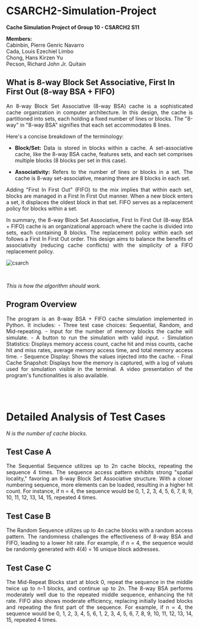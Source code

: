 # CSARCH2-Simulation-Project

**Cache Simulation Project of Group 10 - CSARCH2 S11**

**Members:** <br>
Cabinbin, Pierre Genric Navarro <br>
Cada, Louis Ezechiel Limbo <br>
Chong, Hans Kirzen Yu <br>
Pecson, Richard John Jr. Quitain <br>

## What is 8-way Block Set Associative, First In First Out (8-way BSA + FIFO)

<div align="justify">An 8-way Block Set Associative (8-way BSA) cache is a sophisticated cache organization in computer architecture. In this design, the cache is partitioned into sets, each holding a fixed number of lines or blocks. The "8-way" in "8-way BSA" signifies that each set accommodates 8 lines.

Here's a concise breakdown of the terminology:

- **Block/Set:** Data is stored in blocks within a cache. A set-associative cache, like the 8-way BSA cache, features sets, and each set comprises multiple blocks (8 blocks per set in this case).

- **Associativity:** Refers to the number of lines or blocks in a set. The cache is 8-way set-associative, meaning there are 8 blocks in each set.

Adding "First In First Out" (FIFO) to the mix implies that within each set, blocks are managed in a First In First Out manner. When a new block enters a set, it displaces the oldest block in that set. FIFO serves as a replacement policy for blocks within a set.

In summary, the 8-way Block Set Associative, First In First Out (8-way BSA + FIFO) cache is an organizational approach where the cache is divided into sets, each containing 8 blocks. The replacement policy within each set follows a First In First Out order. This design aims to balance the benefits of associativity (reducing cache conflicts) with the simplicity of a FIFO replacement policy.</div>

![csarch](https://github.com/richjpex/CSARCH2-Simulation-Project/assets/148311130/ff4c49bc-3252-4b98-95af-8d606e4b8f46)

<br>

*This is how the algorithm should work.*

## Program Overview

<div align="justify">The program is an 8-way BSA + FIFO cache simulation implemented in Python. It includes:
- Three test case choices: Sequential, Random, and Mid-repeating.
- Input for the number of memory blocks the cache will simulate.
- A button to run the simulation with valid input.
- Simulation Statistics: Displays memory access count, cache hit and miss counts, cache hit and miss rates, average memory access time, and total memory access time.
- Sequence Display: Shows the values injected into the cache.
- Final Cache Snapshot: Displays how the memory is captured, with a log of values used for simulation visible in the terminal. A video presentation of the program's functionalities is also available.</div>

<br><br>

# Detailed Analysis of Test Cases

*N is the number of cache blocks.*

## Test Case A

<div align="justify">The Sequential Sequence utilizes up to 2n cache blocks, repeating the sequence 4 times. The sequence access pattern exhibits strong "spatial locality," favoring an 8-way Block Set Associative structure. With a closer numbering sequence, more elements can be loaded, resulting in a higher hit count. For instance, if n = 4, the sequence would be 0, 1, 2, 3, 4, 5, 6, 7, 8, 9, 10, 11, 12, 13, 14, 15, repeated 4 times.</div>

## Test Case B

<div align="justify">The Random Sequence utilizes up to 4n cache blocks with a random access pattern. The randomness challenges the effectiveness of 8-way BSA and FIFO, leading to a lower hit rate. For example, if n = 4, the sequence would be randomly generated with 4(4) = 16 unique block addresses.</div>

## Test Case C

<div align="justify">The Mid-Repeat Blocks start at block 0, repeat the sequence in the middle twice up to n-1 blocks, and continue up to 2n. The 8-way BSA performs moderately well due to the repeated middle sequence, enhancing the hit rate. FIFO also shows moderate efficiency, replacing initially loaded blocks and repeating the first part of the sequence. For example, if n = 4, the sequence would be 0, 1, 2, 3, 4, 5, 6, 1, 2, 3, 4, 5, 6, 7, 8, 9, 10, 11, 12, 13, 14, 15, repeated 4 times.</div>